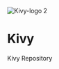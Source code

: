 ![Kivy-logo 2](https://github.com/ElmarUhl/Kivy/assets/157088447/6b57535a-9362-46d7-b347-1b47ba500975)

# Kivy

Kivy Repository
